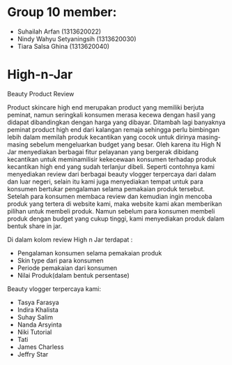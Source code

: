 # Group 10 member:
- Suhailah Arfan (1313620022)
- Nindy Wahyu Setyaningsih (1313620030)
- Tiara Salsa Ghina (1313620040)

# High-n-Jar
Beauty Product Review

Product skincare high end merupakan product yang memiliki berjuta peminat, namun seringkali konsumen merasa kecewa dengan hasil yang didapat dibandingkan dengan harga yang dibayar. Ditambah lagi banyaknya peminat product high end dari kalangan remaja sehingga perlu bimbingan lebih dalam memilah produk kecantikan yang cocok untuk dirinya masing-masing sebelum mengeluarkan budget yang besar. Oleh karena itu High N Jar menyediakan berbagai fitur pelayanan yang bergerak dibidang kecantikan untuk meminamilisir kekecewaan konsumen terhadap produk kecantikan high end yang sudah terlanjur dibeli. Seperti contohnya kami menyediakan review dari berbagai beauty vlogger terpercaya dari dalam dan luar negeri, selain itu kami juga menyediakan tempat untuk para konsumen bertukar pengalaman selama pemakaian produk tersebut. Setelah para konsumen membaca review dan kemudian ingin mencoba produk yang tertera di website kami, maka website kami akan memberikan pilihan untuk membeli produk. Namun sebelum para konsumen membeli produk dengan budget yang cukup tinggi, kami menyediakan produk dalam bentuk share in jar. 

Di dalam kolom review High n Jar terdapat :
- Pengalaman konsumen selama pemakaian produk
- Skin type dari para konsumen
- Periode pemakaian dari konsumen
- Nilai Produk(dalam bentuk persentase)

Beauty vlogger terpercaya kami:
- Tasya Farasya
- Indira Khalista
- Suhay Salim
- Nanda Arsyinta
- Niki Tutorial
- Tati
- James Charless
- Jeffry Star

